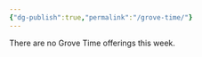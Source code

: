 ```yaml
---
{"dg-publish":true,"permalink":"/grove-time/"}
---
```



There are no Grove Time offerings this week.